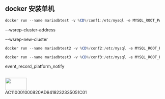 ## docker 安装单机

```powershell
docker run --name mariadbtest -v %CD%/conf1:/etc/mysql -e MYSQL_ROOT_PASSWORD=mypass -p 3366:3306 -d mariadb/server:10.3
```

--wsrep-cluster-address

--wsrep-new-cluster





```powershell
docker run --name mariadbtest2 -v %CD%/conf2:/etc/mysql -e MYSQL_ROOT_PASSWORD=mypass -p 3377:3306 -d mariadb/server:10.3
```



```powershell
docker run --name mariadbtest3 -v %CD%/conf3:/etc/mysql -e MYSQL_ROOT_PASSWORD=mypass -p 3388:3306 -d mariadb/server:10.3
```

event_record_platform_notify







<img width="70" height="70" class="x-image" src="http://10.122.101.181:12029/pub/_ZzEwMF9mb3JldmVyQnVja2V0_4d093f30065f4b8285d18ea4fe60c71a?timestamp=1594727118&amp;sig=3042827823e2eeb87e7ca7dfa291d078" alt="" style="width: 70px; height: 39.375px; transform: translate(0px, 15.3125px);">

AC110001000820AD9418232335051C01





